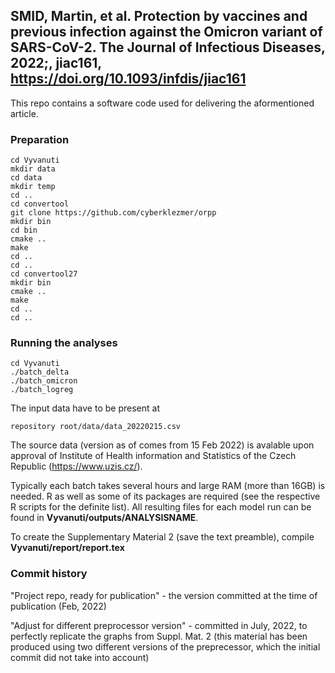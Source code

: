 ## SMID, Martin, et al. Protection by vaccines and previous infection against the Omicron variant of SARS-CoV-2. The Journal of Infectious Diseases, 2022;, jiac161, https://doi.org/10.1093/infdis/jiac161

This repo contains a software code used for delivering the aformentioned article. 

 
### Preparation 

```
cd Vyvanuti
mkdir data
cd data
mkdir temp
cd ..
cd convertool
git clone https://github.com/cyberklezmer/orpp
mkdir bin
cd bin
cmake .. 
make
cd ..
cd ..
cd convertool27
mkdir bin
cmake ..
make 
cd ..
cd ..
```


### Running the analyses
```
cd Vyvanuti
./batch_delta
./batch_omicron
./batch_logreg
```
The input data have to be present at 
```
repository root/data/data_20220215.csv
```
The source data (version as of comes from 15 Feb 2022) is avalable upon approval of Institute of Health information and Statistics of the Czech Republic (https://www.uzis.cz/). 

Typically each batch takes several hours and large RAM (more than 16GB) is needed. R as well as some of its packages are required (see the respective R scripts for the definite list). All resulting files for each model run can be found in **Vyvanuti/outputs/ANALYSISNAME**. 

To create the Supplementary Material 2 (save the text preamble), compile **Vyvanuti/report/report.tex**

### Commit history

"Project repo, ready for publication" - the version committed at the time of publication (Feb, 2022)

"Adjust for different preprocessor version" - committed in July, 2022, to perfectly replicate the graphs from Suppl. Mat. 2 (this material has been produced using two different versions of the preprecessor, which the initial commit did not take into account)
